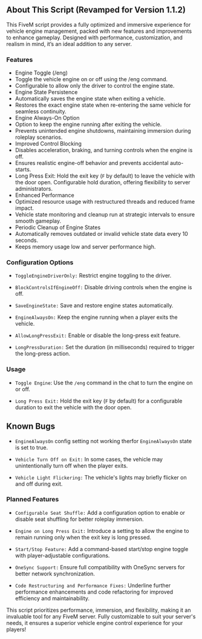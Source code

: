 ## About This Script (Revamped for Version 1.1.2)
This FiveM script provides a fully optimized and immersive experience for vehicle engine management, packed with new features and improvements to enhance gameplay. Designed with performance, customization, and realism in mind, it’s an ideal addition to any server.

### Features
- Engine Toggle (/eng)
- Toggle the vehicle engine on or off using the /eng command.
- Configurable to allow only the driver to control the engine state.
- Engine State Persistence
- Automatically saves the engine state when exiting a vehicle.
- Restores the exact engine state when re-entering the same vehicle for seamless continuity.
- Engine Always-On Option
- Option to keep the engine running after exiting the vehicle.
- Prevents unintended engine shutdowns, maintaining immersion during roleplay scenarios.
- Improved Control Blocking
- Disables acceleration, braking, and turning controls when the engine is off.
- Ensures realistic engine-off behavior and prevents accidental auto-starts.
- Long Press Exit: Hold the exit key (`F` by default) to leave the vehicle with the door open. Configurable hold duration, offering flexibility to server administrators.
- Enhanced Performance
- Optimized resource usage with restructured threads and reduced frame impact.
- Vehicle state monitoring and cleanup run at strategic intervals to ensure smooth gameplay.
- Periodic Cleanup of Engine States
- Automatically removes outdated or invalid vehicle state data every 10 seconds.
- Keeps memory usage low and server performance high.

### Configuration Options

- `ToggleEngineDriverOnly:` Restrict engine toggling to the driver.

- `BlockControlsIfEngineOff:` Disable driving controls when the engine is off.

- `SaveEngineState:` Save and restore engine states automatically.

- `EngineAlwaysOn:` Keep the engine running when a player exits the vehicle.

- `AllowLongPressExit:` Enable or disable the long-press exit feature.

- `LongPressDuration:` Set the duration (in milliseconds) required to trigger the long-press action.

### Usage

- `Toggle Engine`: Use the `/eng` command in the chat to turn the engine on or off.

- `Long Press Exit:` Hold the exit key (`F` by default) for a configurable duration to exit the vehicle with the door open.

## Known Bugs
- `EngineAlwaysOn` config setting not working therfor `EngineAlwaysOn` state is set to true.

- `Vehicle Turn Off on Exit:` In some cases, the vehicle may unintentionally turn off when the player exits.
  
- `Vehicle Light Flickering:` The vehicle's lights may briefly flicker on and off during exit.

### Planned Features

- `Configurable Seat Shuffle:` Add a configuration option to enable or disable seat shuffling for better roleplay immersion.

- `Engine on Long Press Exit:` Introduce a setting to allow the engine to remain running only when the exit key is long pressed.

- `Start/Stop Feature:` Add a command-based start/stop engine toggle with player-adjustable configurations.

- `OneSync Support:` Ensure full compatibility with OneSync servers for better network synchronization.

- `Code Restructuring and Performance Fixes:` Underline further performance enhancements and code refactoring for improved efficiency and maintainability.


This script prioritizes performance, immersion, and flexibility, making it an invaluable tool for any FiveM server. Fully customizable to suit your server's needs, it ensures a superior vehicle engine control experience for your players!
